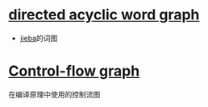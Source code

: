 # [directed acyclic word graph](https://en.wikipedia.org/wiki/Deterministic_acyclic_finite_state_automaton)

- [jieba](https://github.com/fxsjy/jieba)的词图



# [Control-flow graph](https://en.wikipedia.org/wiki/Control-flow_graph)

在编译原理中使用的控制流图



